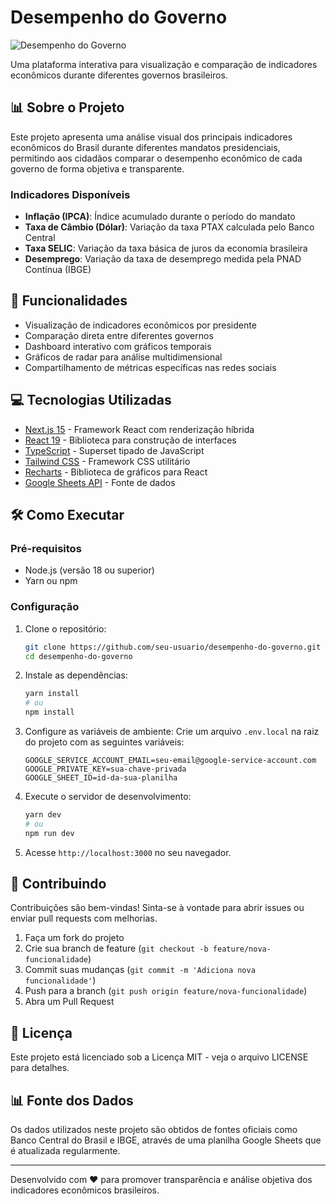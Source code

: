 # Desempenho do Governo

![Desempenho do Governo](https://img.shields.io/badge/Status-Em%20Desenvolvimento-brightgreen)

Uma plataforma interativa para visualização e comparação de indicadores econômicos durante diferentes governos brasileiros.

## 📊 Sobre o Projeto

Este projeto apresenta uma análise visual dos principais indicadores econômicos do Brasil durante diferentes mandatos presidenciais, permitindo aos cidadãos comparar o desempenho econômico de cada governo de forma objetiva e transparente.

### Indicadores Disponíveis

- **Inflação (IPCA)**: Índice acumulado durante o período do mandato
- **Taxa de Câmbio (Dólar)**: Variação da taxa PTAX calculada pelo Banco Central
- **Taxa SELIC**: Variação da taxa básica de juros da economia brasileira
- **Desemprego**: Variação da taxa de desemprego medida pela PNAD Contínua (IBGE)

## 🚀 Funcionalidades

- Visualização de indicadores econômicos por presidente
- Comparação direta entre diferentes governos
- Dashboard interativo com gráficos temporais
- Gráficos de radar para análise multidimensional
- Compartilhamento de métricas específicas nas redes sociais

## 💻 Tecnologias Utilizadas

- [Next.js 15](https://nextjs.org/) - Framework React com renderização híbrida
- [React 19](https://react.dev/) - Biblioteca para construção de interfaces
- [TypeScript](https://www.typescriptlang.org/) - Superset tipado de JavaScript
- [Tailwind CSS](https://tailwindcss.com/) - Framework CSS utilitário
- [Recharts](https://recharts.org/) - Biblioteca de gráficos para React
- [Google Sheets API](https://developers.google.com/sheets/api) - Fonte de dados

## 🛠️ Como Executar

### Pré-requisitos

- Node.js (versão 18 ou superior)
- Yarn ou npm

### Configuração

1. Clone o repositório:

   ```bash
   git clone https://github.com/seu-usuario/desempenho-do-governo.git
   cd desempenho-do-governo
   ```

2. Instale as dependências:

   ```bash
   yarn install
   # ou
   npm install
   ```

3. Configure as variáveis de ambiente:
   Crie um arquivo `.env.local` na raiz do projeto com as seguintes variáveis:

   ```
   GOOGLE_SERVICE_ACCOUNT_EMAIL=seu-email@google-service-account.com
   GOOGLE_PRIVATE_KEY=sua-chave-privada
   GOOGLE_SHEET_ID=id-da-sua-planilha
   ```

4. Execute o servidor de desenvolvimento:

   ```bash
   yarn dev
   # ou
   npm run dev
   ```

5. Acesse `http://localhost:3000` no seu navegador.

## 📝 Contribuindo

Contribuições são bem-vindas! Sinta-se à vontade para abrir issues ou enviar pull requests com melhorias.

1. Faça um fork do projeto
2. Crie sua branch de feature (`git checkout -b feature/nova-funcionalidade`)
3. Commit suas mudanças (`git commit -m 'Adiciona nova funcionalidade'`)
4. Push para a branch (`git push origin feature/nova-funcionalidade`)
5. Abra um Pull Request

## 📄 Licença

Este projeto está licenciado sob a Licença MIT - veja o arquivo LICENSE para detalhes.

## 📊 Fonte dos Dados

Os dados utilizados neste projeto são obtidos de fontes oficiais como Banco Central do Brasil e IBGE, através de uma planilha Google Sheets que é atualizada regularmente.

---

Desenvolvido com ❤️ para promover transparência e análise objetiva dos indicadores econômicos brasileiros.
